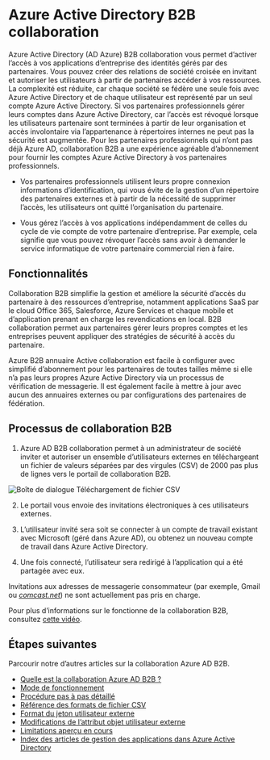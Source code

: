 <properties
   pageTitle="Azure Active Directory B2B collaboration | Microsoft Azure"
   description="Azure Active Directory B2B collaboration permet aux partenaires professionnels pour accéder à vos applications d’entreprise, avec chacun de ses utilisateurs représentés par une annonce Azure du compte"
   services="active-directory"
   documentationCenter=""
   authors="curtand"
   manager="femila"
   editor=""/>

<tags
   ms.service="active-directory"
   ms.devlang="na"
   ms.topic="article"
   ms.tgt_pltfrm="na"
   ms.workload="identity"
   ms.date="08/23/2016"
   ms.author="curtand"/>

# <a name="azure-active-directory-b2b-collaboration"></a>Azure Active Directory B2B collaboration

Azure Active Directory (AD Azure) B2B collaboration vous permet d’activer l’accès à vos applications d’entreprise des identités gérés par des partenaires. Vous pouvez créer des relations de société croisée en invitant et autoriser les utilisateurs à partir de partenaires accéder à vos ressources. La complexité est réduite, car chaque société se fédère une seule fois avec Azure Active Directory et de chaque utilisateur est représenté par un seul compte Azure Active Directory. Si vos partenaires professionnels gérer leurs comptes dans Azure Active Directory, car l’accès est révoqué lorsque les utilisateurs partenaire sont terminées à partir de leur organisation et accès involontaire via l’appartenance à répertoires internes ne peut pas la sécurité est augmentée. Pour les partenaires professionnels qui n’ont pas déjà Azure AD, collaboration B2B a une expérience agréable d’abonnement pour fournir les comptes Azure Active Directory à vos partenaires professionnels.

-   Vos partenaires professionnels utilisent leurs propre connexion informations d’identification, qui vous évite de la gestion d’un répertoire des partenaires externes et à partir de la nécessité de supprimer l’accès, les utilisateurs ont quitté l’organisation du partenaire.

-   Vous gérez l’accès à vos applications indépendamment de celles du cycle de vie compte de votre partenaire d’entreprise. Par exemple, cela signifie que vous pouvez révoquer l’accès sans avoir à demander le service informatique de votre partenaire commercial rien à faire.

## <a name="capabilities"></a>Fonctionnalités

Collaboration B2B simplifie la gestion et améliore la sécurité d’accès du partenaire à des ressources d’entreprise, notamment applications SaaS par le cloud Office 365, Salesforce, Azure Services et chaque mobile et d’application prenant en charge les revendications en local. B2B collaboration permet aux partenaires gérer leurs propres comptes et les entreprises peuvent appliquer des stratégies de sécurité à accès du partenaire.

Azure B2B annuaire Active collaboration est facile à configurer avec simplifié d’abonnement pour les partenaires de toutes tailles même si elle n’a pas leurs propres Azure Active Directory via un processus de vérification de messagerie. Il est également facile à mettre à jour avec aucun des annuaires externes ou par configurations des partenaires de fédération.

## <a name="b2b-collaboration-process"></a>Processus de collaboration B2B

1. Azure AD B2B collaboration permet à un administrateur de société inviter et autoriser un ensemble d’utilisateurs externes en téléchargeant un fichier de valeurs séparées par des virgules (CSV) de 2000 pas plus de lignes vers le portail de collaboration B2B.

  ![Boîte de dialogue Téléchargement de fichier CSV](./media/active-directory-b2b-collaboration-overview/upload-csv.png)

2. Le portail vous envoie des invitations électroniques à ces utilisateurs externes.

3. L’utilisateur invité sera soit se connecter à un compte de travail existant avec Microsoft (géré dans Azure AD), ou obtenez un nouveau compte de travail dans Azure Active Directory.

4. Une fois connecté, l’utilisateur sera redirigé à l’application qui a été partagée avec eux.

Invitations aux adresses de messagerie consommateur (par exemple, Gmail ou [*comcast.net*](http://comcast.net/)) ne sont actuellement pas pris en charge.

Pour plus d’informations sur le fonctionne de la collaboration B2B, consultez [cette vidéo](http://aka.ms/aadshowb2b).

## <a name="next-steps"></a>Étapes suivantes
Parcourir notre d’autres articles sur la collaboration Azure AD B2B.

- [Quelle est la collaboration Azure AD B2B ?](active-directory-b2b-what-is-azure-ad-b2b.md)
- [Mode de fonctionnement](active-directory-b2b-how-it-works.md)
- [Procédure pas à pas détaillé](active-directory-b2b-detailed-walkthrough.md)
- [Référence des formats de fichier CSV](active-directory-b2b-references-csv-file-format.md)
- [Format du jeton utilisateur externe](active-directory-b2b-references-external-user-token-format.md)
- [Modifications de l’attribut objet utilisateur externe](active-directory-b2b-references-external-user-object-attribute-changes.md)
- [Limitations aperçu en cours](active-directory-b2b-current-preview-limitations.md)
- [Index des articles de gestion des applications dans Azure Active Directory](active-directory-apps-index.md)
